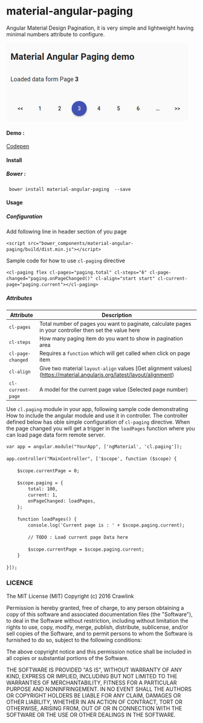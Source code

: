 # material-angular-paging
Angular Material Design Pagination, it is very simple and lightweight having minimal numbers attribute to configure.

![demo image](https://github.com/ipconfigure/material-angular-paging/blob/remove-clown-shoes/demo/paging-demo.png?raw=true)

#### Demo :

[Codepen](https://codepen.io/emcallaway/pen/XYWpJb)


#### Install

##### Bower :

```
 bower install material-angular-paging  --save

```

#### Usage

##### Configuration


Add following line in header section of you page

```
<script src="bower_components/material-angular-paging/build/dist.min.js"></script>
```

Sample code for how to use `cl-paging` directive

```
<cl-paging flex cl-pages="paging.total" cl-steps="6" cl-page-changed="paging.onPageChanged()" cl-align="start start" cl-current-page="paging.current"></cl-paging>

```

##### Attributes
| Attribute | Description |
| ------------ | --------------- |
| `cl-pages` | Total number of pages you want to paginate, calculate pages in your controller then set the value here |
| `cl-steps` | How many paging item do you want to show in pagination area |
| `cl-page-changed` | Requires a `function` which will get called when click on page item |
| `cl-align` | Give two material `layout-align` values [Get alignment values] (https://material.angularjs.org/latest/layout/alignment) |
| `cl-current-page` | A model for the current page value (Selected page number) |

Use `cl.paging` module in your app, following sample code demonstrating How to include the angular module and use it in controller.
The controller defined below has oble simple configuration of `cl-paging` directive. When the page changed you will get a trigger in the `loadPages` function where you can load page data form remote server.

```
var app = angular.module("YourApp", ['ngMaterial', 'cl.paging']);

app.controller("MainController", ['$scope', function ($scope) {

    $scope.currentPage = 0;

    $scope.paging = {
        total: 100,
        current: 1,
        onPageChanged: loadPages,
    };

    function loadPages() {
        console.log('Current page is : ' + $scope.paging.current);

        // TODO : Load current page Data here

        $scope.currentPage = $scope.paging.current;
    }

}]);
```

### LICENCE


The MIT License (MIT)
Copyright (c) 2016 Crawlink

Permission is hereby granted, free of charge, to any person obtaining a copy of this software and associated
documentation files (the "Software"), to deal in the Software without restriction, including without limitation
the rights to use, copy, modify, merge, publish, distribute, sublicense, and/or sell copies of the Software,
and to permit persons to whom the Software is furnished to do so, subject to the following conditions:

The above copyright notice and this permission notice shall be included in all copies or substantial portions
of the Software.

THE SOFTWARE IS PROVIDED "AS IS", WITHOUT WARRANTY OF ANY KIND, EXPRESS OR IMPLIED, INCLUDING BUT NOT LIMITED
TO THE WARRANTIES OF MERCHANTABILITY, FITNESS FOR A PARTICULAR PURPOSE AND NONINFRINGEMENT. IN NO EVENT SHALL
THE AUTHORS OR COPYRIGHT HOLDERS BE LIABLE FOR ANY CLAIM, DAMAGES OR OTHER LIABILITY, WHETHER IN AN ACTION OF
CONTRACT, TORT OR OTHERWISE, ARISING FROM, OUT OF OR IN CONNECTION WITH THE SOFTWARE OR THE USE OR OTHER DEALINGS
IN THE SOFTWARE.






